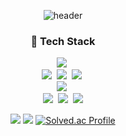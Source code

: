 <div align='center'>
  
![header](https://capsule-render.vercel.app/api?type=waving&height=150&color=gradient&text=Park%20JunHyung&fontAlign=75&fontSize=50&fontAlignY=36&desc=AI%20Developer&descAlign=89&descSize=18)
  
<h3 align="center" style="text-weight:bold;">🚀 Tech Stack</h3>
<p align="center">
  <img src="https://img.shields.io/badge/Pytorch-EE4C2C?style=flat-square&logo=pytorch&logoColor=white"/></a>&nbsp
  <br>
  <img src="https://img.shields.io/badge/Python-3776AB?style=flat-square&logo=Python&logoColor=white"/></a>&nbsp
  <img src="https://img.shields.io/badge/JavaScript-F7DF1E?style=flat-square&logo=JavaScript&logoColor=white"/></a>&nbsp</a>
  <img src="https://img.shields.io/badge/Markdown-000000?style=flat-square&logo=Markdown&logoColor=white"/></a>&nbsp
  <br>
  <img src="https://img.shields.io/badge/MySQL-4479A1?style=flat-square&logo=MySQL&logoColor=white"/></a>&nbsp
  <br>
  <img src="https://img.shields.io/badge/Linux-FCC624?style=flat-square&logo=Linux&logoColor=white"/></a>&nbsp
  <img src="https://img.shields.io/badge/GitHub-gray?style=flat-square&logo=GitHub&logoColor=black"/></a>&nbsp
  <img src="https://img.shields.io/badge/Git-blue?style=flat-square&logo=Git&logoColor=F05032"/></a>
</p>

![](https://github.com/kevin20012/github-stats-transparent/blob/output/generated/overview.svg)
![](https://github.com/kevin20012/github-stats-transparent/blob/output/generated/languages.svg)
[![Solved.ac Profile](http://mazassumnida.wtf/api/v2/generate_badge?boj=kevin20012)](https://solved.ac/kevin20012/)

</div>
